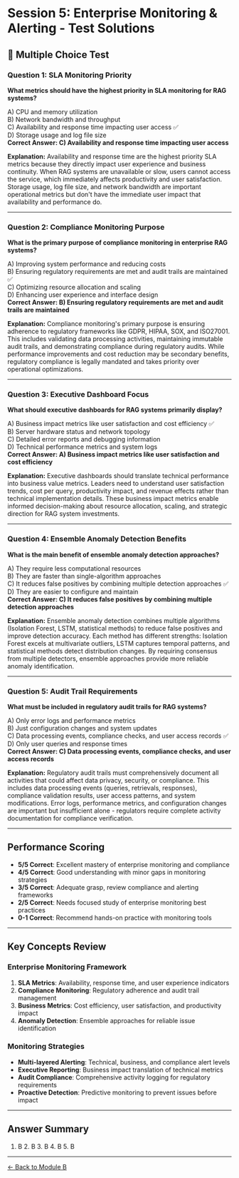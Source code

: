 # Session 5: Enterprise Monitoring & Alerting - Test Solutions

## 📝 Multiple Choice Test

### Question 1: SLA Monitoring Priority

**What metrics should have the highest priority in SLA monitoring for RAG systems?**

A) CPU and memory utilization  
B) Network bandwidth and throughput  
C) Availability and response time impacting user access ✅  
D) Storage usage and log file size  
**Correct Answer: C) Availability and response time impacting user access**

**Explanation:** Availability and response time are the highest priority SLA metrics because they directly impact user experience and business continuity. When RAG systems are unavailable or slow, users cannot access the service, which immediately affects productivity and user satisfaction. Storage usage, log file size, and network bandwidth are important operational metrics but don't have the immediate user impact that availability and performance do.

---

### Question 2: Compliance Monitoring Purpose

**What is the primary purpose of compliance monitoring in enterprise RAG systems?**

A) Improving system performance and reducing costs  
B) Ensuring regulatory requirements are met and audit trails are maintained ✅  
C) Optimizing resource allocation and scaling  
D) Enhancing user experience and interface design  
**Correct Answer: B) Ensuring regulatory requirements are met and audit trails are maintained**

**Explanation:** Compliance monitoring's primary purpose is ensuring adherence to regulatory frameworks like GDPR, HIPAA, SOX, and ISO27001. This includes validating data processing activities, maintaining immutable audit trails, and demonstrating compliance during regulatory audits. While performance improvements and cost reduction may be secondary benefits, regulatory compliance is legally mandated and takes priority over operational optimizations.

---

### Question 3: Executive Dashboard Focus

**What should executive dashboards for RAG systems primarily display?**

A) Business impact metrics like user satisfaction and cost efficiency ✅  
B) Server hardware status and network topology  
C) Detailed error reports and debugging information  
D) Technical performance metrics and system logs  
**Correct Answer: A) Business impact metrics like user satisfaction and cost efficiency**

**Explanation:** Executive dashboards should translate technical performance into business value metrics. Leaders need to understand user satisfaction trends, cost per query, productivity impact, and revenue effects rather than technical implementation details. These business impact metrics enable informed decision-making about resource allocation, scaling, and strategic direction for RAG system investments.

---

### Question 4: Ensemble Anomaly Detection Benefits

**What is the main benefit of ensemble anomaly detection approaches?**

A) They require less computational resources  
B) They are faster than single-algorithm approaches  
C) It reduces false positives by combining multiple detection approaches ✅  
D) They are easier to configure and maintain  
**Correct Answer: C) It reduces false positives by combining multiple detection approaches**

**Explanation:** Ensemble anomaly detection combines multiple algorithms (Isolation Forest, LSTM, statistical methods) to reduce false positives and improve detection accuracy. Each method has different strengths: Isolation Forest excels at multivariate outliers, LSTM captures temporal patterns, and statistical methods detect distribution changes. By requiring consensus from multiple detectors, ensemble approaches provide more reliable anomaly identification.

---

### Question 5: Audit Trail Requirements

**What must be included in regulatory audit trails for RAG systems?**

A) Only error logs and performance metrics  
B) Just configuration changes and system updates  
C) Data processing events, compliance checks, and user access records ✅  
D) Only user queries and response times  
**Correct Answer: C) Data processing events, compliance checks, and user access records**

**Explanation:** Regulatory audit trails must comprehensively document all activities that could affect data privacy, security, or compliance. This includes data processing events (queries, retrievals, responses), compliance validation results, user access patterns, and system modifications. Error logs, performance metrics, and configuration changes are important but insufficient alone - regulators require complete activity documentation for compliance verification.

---

## Performance Scoring

- **5/5 Correct**: Excellent mastery of enterprise monitoring and compliance
- **4/5 Correct**: Good understanding with minor gaps in monitoring strategies
- **3/5 Correct**: Adequate grasp, review compliance and alerting frameworks
- **2/5 Correct**: Needs focused study of enterprise monitoring best practices
- **0-1 Correct**: Recommend hands-on practice with monitoring tools

---

## Key Concepts Review

### Enterprise Monitoring Framework
1. **SLA Metrics**: Availability, response time, and user experience indicators
2. **Compliance Monitoring**: Regulatory adherence and audit trail management
3. **Business Metrics**: Cost efficiency, user satisfaction, and productivity impact
4. **Anomaly Detection**: Ensemble approaches for reliable issue identification

### Monitoring Strategies
- **Multi-layered Alerting**: Technical, business, and compliance alert levels
- **Executive Reporting**: Business impact translation of technical metrics
- **Audit Compliance**: Comprehensive activity logging for regulatory requirements
- **Proactive Detection**: Predictive monitoring to prevent issues before impact

---

## Answer Summary
1. B  2. B  3. B  4. B  5. B

---

[← Back to Module B](Session5_ModuleB_Enterprise_Monitoring.md)